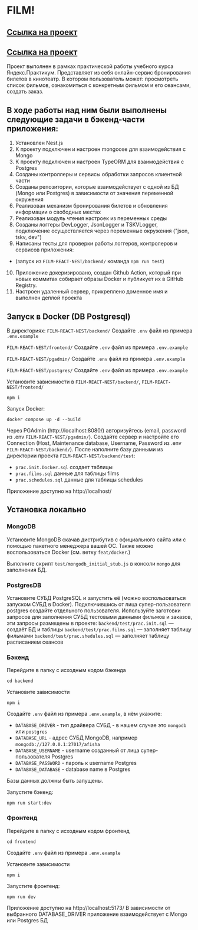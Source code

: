# FILM!
## [Ссылка на проект](http://6films.nomorepartiesco.ru/)

## [Ссылка на проект](http://6films.nomorepartiesco.ru/)

Проект выполнен в рамках практической работы учебного курса Яндекс.Практикум. Представляет из себя онлайн-сервис бронирования билетов в кинотеатр. В котором пользователь может: просмотреть список фильмов, ознакомиться с конкретным фильмом и его сеансами, создать заказ.

## В ходе работы над ним были выполнены следующие задачи в бэкенд-части приложения:
1. Установлен Nest.js
2. К проекту подключен и настроен mongoose для взаимодействия с Mongo
3. К проекту подключен и настроен TypeORM для взаимодействия с Postgres
4. Созданы контроллеры и сервисы обработки запросов клиентной части
5. Созданы репозитории, которые взаимодействует с одной из БД (Mongo или Postgres) в зависимости от значения переменной окружения
6. Реализован механизм бронирования билетов и обновления информации о свободных местах
7. Реализован модуль чтения настроек из переменных среды
8. Созданы логгеры DevLogger, JsonLogger и TSKVLogger, подключение осуществляется через переменные окружения ("json, tskv, dev")
9. Написаны тесты для проверки работы логгеров, контролеров и сервисов приложения:
* (запуск из `FILM-REACT-NEST/backend/` команда `npm run test`)
10. Приложение докеризировано, создан Github Action, который при новых коммитах собирает образы Docker и публикует их в GitHub Registry.
11. Настроен удаленный сервер, прикреплено доменное имя и выполнен деплой проекта

## Запуск в Docker (DB Postgresql)

В директориях:
`FILM-REACT-NEST/backend/`
Создайте `.env` файл из примера `.env.example`

`FILM-REACT-NEST/frontend/`
Создайте `.env` файл из примера `.env.example`

`FILM-REACT-NEST/pgadmin/`
Создайте `.env` файл из примера `.env.example`

`FILM-REACT-NEST/postgres/`
Создайте `.env` файл из примера `.env.example`

Установите зависимости в `FILM-REACT-NEST/backend/`, `FILM-REACT-NEST/frontend/`

`npm i`

Запуск Docker:

`docker compose up -d --build`

Через PGAdmin (http://localhost:8080/) авторизуйтесь (email, password из .env `FILM-REACT-NEST/pgadmin/`).
Создайте сервер и настройте его Connection (Host, Maintenance database, Username, Password из .env `FILM-REACT-NEST/backend/`).
После наполните базу данными из директории проекта `FILM-REACT-NEST/backend/test`:
* `prac.init.Docker.sql` создает таблицы
* `prac.films.sql` данные для таблицы films
* `prac.schedules.sql` данные для таблицы schedules

Приложение доступно на http://localhost/ 

## Установка локально

### MongoDB

Установите MongoDB скачав дистрибутив с официального сайта или с помощью пакетного менеджера вашей ОС. Также можно воспользоваться Docker (см. ветку `feat/docker`.)

Выполните скрипт `test/mongodb_initial_stub.js` в консоли `mongo` для заполнения БД.

### PostgresDB
Установите СУБД PostgreSQL и запустить её (можно воспользоваться запуском СУБД в Docker). Подключившись от лица супер-пользователя postgres создайте отдельного пользователя.
Используйте заготовки запросов для заполнения СУБД тестовыми данными фильмов и заказов, эти запросы размещены в проекте:
`backend/test/prac.init.sql` — создаёт БД и таблицы
`backend/test/prac.films.sql` — заполняет таблицу фильмами
`backend/test/prac.shedules.sql` — заполняет таблицу расписанием сеансов

### Бэкенд

Перейдите в папку с исходным кодом бэкенда

`cd backend`

Установите зависимости

`npm i`

Создайте `.env` файл из примера `.env.example`, в нём укажите:

* `DATABASE_DRIVER` - тип драйвера СУБД - в нашем случае это `mongodb` или `postgres`
* `DATABASE_URL` - адрес СУБД MongoDB, например `mongodb://127.0.0.1:27017/afisha`
* `DATABASE_USERNAME` - username созданный от лица супер-пользователя Postgres
* `DATABASE_PASSWORD` - пароль к username Postgres
* `DATABASE_DATABASE` - database name в Postgres

Базы данных должны быть запущены.

Запустите бэкенд:

`npm run start:dev`

### Фронтенд

Перейдите в папку с исходным кодом фронтенд

`cd frontend`

Создайте `.env` файл из примера `.env.example`

Установите зависимости

`npm i`

Запустите фронтенд:

`npm run dev`

Приложение доступно на http://localhost:5173/ 
В зависимости от выбранного DATABASE_DRIVER приложение взаимодействует с Mongo или Postgres БД





